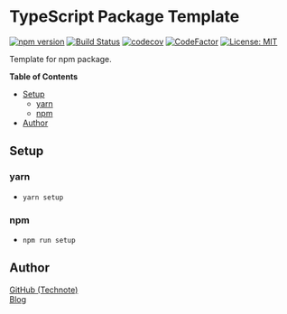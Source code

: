 # TypeScript Package Template

[![npm version](https://badge.fury.io/js/%40technote-space%2Fts-package-template.svg)](https://badge.fury.io/js/%40technote-space%2Fts-package-template)
[![Build Status](https://github.com/technote-space/ts-package-template/workflows/Build/badge.svg)](https://github.com/technote-space/ts-package-template/actions)
[![codecov](https://codecov.io/gh/technote-space/ts-package-template/branch/master/graph/badge.svg)](https://codecov.io/gh/technote-space/ts-package-template)
[![CodeFactor](https://www.codefactor.io/repository/github/technote-space/ts-package-template/badge)](https://www.codefactor.io/repository/github/technote-space/ts-package-template)
[![License: MIT](https://img.shields.io/badge/License-MIT-blue.svg)](https://github.com/technote-space/ts-package-template/blob/master/LICENSE)

Template for npm package.

<!-- START doctoc generated TOC please keep comment here to allow auto update -->
<!-- DON'T EDIT THIS SECTION, INSTEAD RE-RUN doctoc TO UPDATE -->
**Table of Contents**

- [Setup](#setup)
  - [yarn](#yarn)
  - [npm](#npm)
- [Author](#author)

<!-- END doctoc generated TOC please keep comment here to allow auto update -->

## Setup
### yarn
- `yarn setup`
### npm
- `npm run setup`

## Author
[GitHub (Technote)](https://github.com/technote-space)  
[Blog](https://technote.space)
